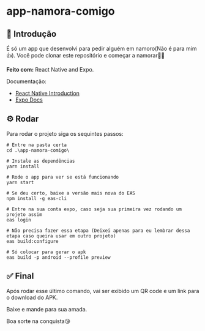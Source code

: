# app-namora-comigo
## 📖 Introdução

É só um app que desenvolvi para pedir alguém em namoro(Não é para mim👍).
Você pode clonar este repositório e começar a namorar🥳🥳

**Feito com:** React Native and Expo.

Documentação:

- [React Native Introduction](https://reactnative.dev/docs/getting-started)
- [Expo Docs](https://docs.expo.dev/)

## ⚙️ Rodar

Para rodar o projeto siga os sequintes passos:

```shell
# Entre na pasta certa
cd .\app-namora-comigo\

# Instale as dependências
yarn install

# Rode o app para ver se está funcionando
yarn start

# Se deu certo, baixe a versão mais nova do EAS
npm install -g eas-cli

# Entre na sua conta expo, caso seja sua primeira vez rodando um projeto assim
eas login

# Não precisa fazer essa etapa (Deixei apenas para eu lembrar dessa etapa caso queira usar em outro projeto)
eas build:configure

# Só colocar para gerar o apk
eas build -p android --profile preview
```

## ✅ Final

Após rodar esse último comando, vai ser exibido um QR code e um link para o download do APK.

Baixe e mande para sua amada.

Boa sorte na conquista😘